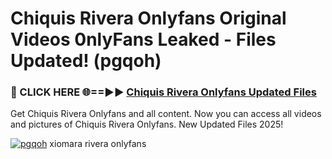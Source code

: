 # Chiquis Rivera Onlyfans Original Videos 0nlyFans Leaked - Files Updated! (pgqoh)

<h3>🔴 CLICK HERE 🌐==►► <a href="https://tinyurl.com/4seja8ks" rel="nofollow">Chiquis Rivera Onlyfans Updated Files</a></h3>

Get Chiquis Rivera Onlyfans and all content. Now you can access all videos and pictures of Chiquis Rivera Onlyfans. New Updated Files 2025!

[![pgqoh](https://i.imgur.com/EWjZXRe.gif)](https://tinyurl.com/4seja8ks)
xiomara rivera onlyfans